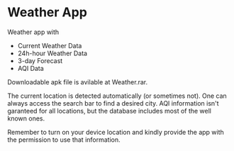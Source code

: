 # Weather App
Weather app with 
- Current Weather Data
- 24h-hour Weather Data
- 3-day Forecast
- AQI Data

Downloadable apk file is avilable at Weather.rar.

The current location is detected automatically (or sometimes not). One can always access the search bar to find a desired city.
AQI information isn't garanteed for all locations, but the database includes most of the well known ones.

Remember to turn on your device location and kindly provide the app with the permission to use that information.
